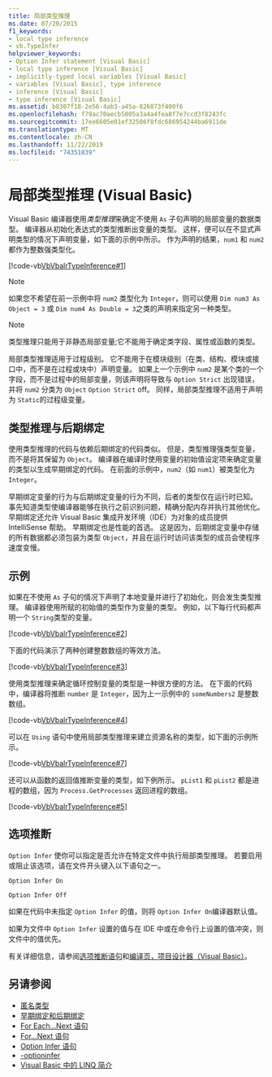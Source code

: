 ```yaml
---
title: 局部类型推理
ms.date: 07/20/2015
f1_keywords:
- local type inference
- vb.TypeInfer
helpviewer_keywords:
- Option Infer statement [Visual Basic]
- local type inference [Visual Basic]
- implicitly-typed local variables [Visual Basic]
- variables [Visual Basic], type inference
- inference [Visual Basic]
- type inference [Visual Basic]
ms.assetid: b8307f18-2e56-4ab3-a45a-826873f400f6
ms.openlocfilehash: f79ac70aecb5805a3a4a4fea8f7e7ccd3f8243fc
ms.sourcegitcommit: 17ee6605e01ef32506f8fdc686954244ba6911de
ms.translationtype: MT
ms.contentlocale: zh-CN
ms.lasthandoff: 11/22/2019
ms.locfileid: "74351839"
---
```

# <a name="local-type-inference-visual-basic"></a>局部类型推理 (Visual Basic)

Visual Basic 编译器使用*类型推理*来确定不使用 `As` 子句声明的局部变量的数据类型。 编译器从初始化表达式的类型推断出变量的类型。 这样，便可以在不显式声明类型的情况下声明变量，如下面的示例中所示。 作为声明的结果，`num1` 和 `num2` 都作为整数强类型化。

[!code-vb[VbVbalrTypeInference#1](~/samples/snippets/visualbasic/VS_Snippets_VBCSharp/VbVbalrTypeInference/VB/Class1.vb#1)]

> [!NOTE]
> 如果您不希望在前一示例中将 `num2` 类型化为 `Integer`，则可以使用 `Dim num3 As Object = 3` 或 `Dim num4 As Double = 3`之类的声明来指定另一种类型。

> [!NOTE]
> 类型推理只能用于非静态局部变量;它不能用于确定类字段、属性或函数的类型。

局部类型推理适用于过程级别。 它不能用于在模块级别（在类、结构、模块或接口中，而不是在过程或块中）声明变量。 如果上一个示例中 `num2` 是某个类的一个字段，而不是过程中的局部变量，则该声明将导致与 `Option Strict` 出现错误，并将 `num2` 分类为 `Object` `Option Strict` off。 同样，局部类型推理不适用于声明为 `Static`的过程级变量。

## <a name="type-inference-vs-late-binding"></a>类型推理与后期绑定

使用类型推理的代码与依赖后期绑定的代码类似。 但是，类型推理强类型变量，而不是将其保留为 `Object`。 编译器在编译时使用变量的初始值设定项来确定变量的类型以生成早期绑定的代码。 在前面的示例中，`num2`（如 `num1`）被类型化为 `Integer`。

早期绑定变量的行为与后期绑定变量的行为不同，后者的类型仅在运行时已知。 事先知道类型使编译器能够在执行之前识别问题，精确分配内存并执行其他优化。 早期绑定还允许 Visual Basic 集成开发环境（IDE）为对象的成员提供 IntelliSense 帮助。 早期绑定也是性能的首选。 这是因为，后期绑定变量中存储的所有数据都必须包装为类型 `Object`，并且在运行时访问该类型的成员会使程序速度变慢。

## <a name="examples"></a>示例

如果在不使用 `As` 子句的情况下声明了本地变量并进行了初始化，则会发生类型推理。 编译器使用所赋的初始值的类型作为变量的类型。 例如，以下每行代码都声明一个 `String`类型的变量。

[!code-vb[VbVbalrTypeInference#2](~/samples/snippets/visualbasic/VS_Snippets_VBCSharp/VbVbalrTypeInference/VB/Class1.vb#2)]

下面的代码演示了两种创建整数数组的等效方法。

[!code-vb[VbVbalrTypeInference#3](~/samples/snippets/visualbasic/VS_Snippets_VBCSharp/VbVbalrTypeInference/VB/Class1.vb#3)]

使用类型推理来确定循环控制变量的类型是一种很方便的方法。 在下面的代码中，编译器将推断 `number` 是 `Integer`，因为上一示例中的 `someNumbers2` 是整数数组。

[!code-vb[VbVbalrTypeInference#4](~/samples/snippets/visualbasic/VS_Snippets_VBCSharp/VbVbalrTypeInference/VB/Class1.vb#4)]

可以在 `Using` 语句中使用局部类型推理来建立资源名称的类型，如下面的示例所示。

[!code-vb[VbVbalrTypeInference#7](~/samples/snippets/visualbasic/VS_Snippets_VBCSharp/VbVbalrTypeInference/VB/Class1.vb#7)]

还可以从函数的返回值推断变量的类型，如下例所示。 `pList1` 和 `pList2` 都是进程的数组，因为 `Process.GetProcesses` 返回进程的数组。

[!code-vb[VbVbalrTypeInference#5](~/samples/snippets/visualbasic/VS_Snippets_VBCSharp/VbVbalrTypeInference/VB/Class1.vb#5)]

## <a name="option-infer"></a>选项推断

`Option Infer` 使你可以指定是否允许在特定文件中执行局部类型推理。 若要启用或阻止该选项，请在文件开头键入以下语句之一。

`Option Infer On`

`Option Infer Off`

如果在代码中未指定 `Option Infer` 的值，则将 `Option Infer On`编译器默认值。

如果为文件中 `Option Infer` 设置的值与在 IDE 中或在命令行上设置的值冲突，则文件中的值优先。

有关详细信息，请参阅[选项推断语句](../../../../visual-basic/language-reference/statements/option-infer-statement.md)和[编译页，项目设计器（Visual Basic）](/visualstudio/ide/reference/compile-page-project-designer-visual-basic)。

## <a name="see-also"></a>另请参阅

- [匿名类型](../../../../visual-basic/programming-guide/language-features/objects-and-classes/anonymous-types.md)
- [早期绑定和后期绑定](../../../../visual-basic/programming-guide/language-features/early-late-binding/index.md)
- [For Each...Next 语句](../../../../visual-basic/language-reference/statements/for-each-next-statement.md)
- [For...Next 语句](../../../../visual-basic/language-reference/statements/for-next-statement.md)
- [Option Infer 语句](../../../../visual-basic/language-reference/statements/option-infer-statement.md)
- [-optioninfer](../../../../visual-basic/reference/command-line-compiler/optioninfer.md)
- [Visual Basic 中的 LINQ 简介](../../../../visual-basic/programming-guide/language-features/linq/introduction-to-linq.md)
